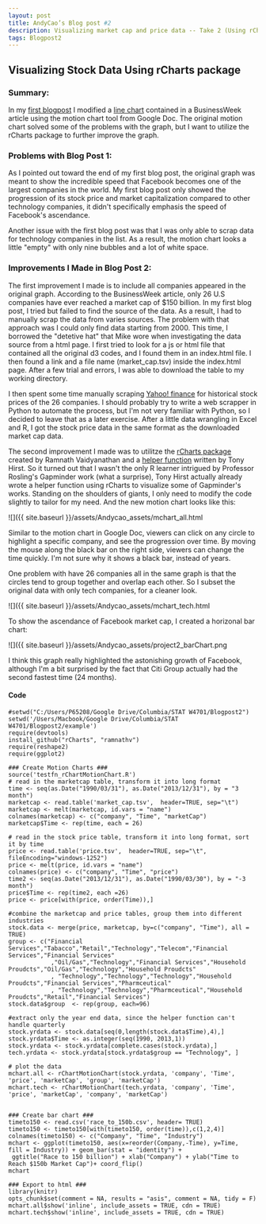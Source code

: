```yaml
---
layout: post
title: AndyCao’s Blog post #2
description: Visualizing market cap and price data -- Take 2 (Using rCharts)
tags: Blogpost2
---
```



## Visualizing Stock Data Using rCharts package

### Summary:

In my [first blogpost](http://malecki.github.io/edav/2014/03/03/Blogpost1_AndyCao/) I modified a [line chart](http://images.businessweek.com/slideshows/2014-01-29/facebook-growing-up#slide9) contained in a BusinessWeek article using the motion chart tool from Google Doc. The original motion chart solved some of the problems with the graph, but I want to utilize the rCharts package to further improve the graph. 

### Problems with Blog Post 1:

As I pointed out toward the end of my first blog post, the original graph was meant to show the incredible speed that Facebook becomes one of the largest companies in the world. My first blog post only showed the progression of its stock price and market capitalization compared to other technology companies, it didn't specifically emphasis the speed of Facebook's ascendance.

Another issue with the first blog post was that I was only able to scrap data for technology companies in the list. As a result, the motion chart looks a little "empty" with only nine bubbles and a lot of white space.

### Improvements I Made in Blog Post 2:

The first improvement I made is to include all companies appeared in the original graph. According to the BusinessWeek article, only 26 U.S companies have ever reached a market cap of $150 billion. In my first blog post, I tried but failed to find the source of the data. As a result, I had to manually scrap the data from varies sources. The problem with that approach was I could only find data starting from 2000. This time, I borrowed the "detetive hat" that Mike wore when investigating the data source from a html page. I first tried to look for a js or html file that contained all the original d3 codes, and I found them in an index.html file. I then found a link and a file name (market_cap.tsv) inside the index.html page. After a few trial and errors, I was able to download the table to my working directory. 

I then spent some time manually scraping [Yahoo! finance](http://finance.yahoo.com/q/hp?s=FB+Historical+Prices) for historical stock prices of the 26 companies. I should probably try to write a web scrapper in Python to automate the process, but I'm not very familiar with Python, so I decided to leave that as a later exercise. After a little data wrangling in Excel and R, I got the stock price data in the same format as the downloaded market cap data. 

The second improvement I made was to utilitze the [rCharts package](http://rcharts.io/gallery/) created by Ramnath Vaidyanathan and a [helper function](http://www.r-bloggers.com/generating-d3js-motion-charts-from-rcharts/) written by Tony Hirst. So it turned out that I wasn't the only R learner intrigued by Professor Rosling's Gapminder work (what a surprise), Tony Hirst actually already wrote a helper function using rCharts to visualize some of Gapminder's works. Standing on the shoulders of giants, I only need to modify the code slightly to tailor for my need. And the new motion chart looks like this:

![]({{ site.baseurl }}/assets/Andycao_assets/mchart_all.html

Similar to the motion chart in Google Doc, viewers can click on any circle to highlight a specific company, and see the progression over time. By moving the mouse along the black bar on the right side, viewers can change the time quickly. I'm not sure why it shows a black bar, instead of years.

One problem with have 26 companies all in the same graph is that the circles tend to group together and overlap each other. So I subset the original data with only tech companies, for a cleaner look. 

![]({{ site.baseurl }}/assets/Andycao_assets/mchart_tech.html

To show the ascendance of Facebook market cap, I created a horizonal bar chart:

![]({{ site.baseurl }}/assets/Andycao_assets/project2_barChart.png

I think this graph really highlighted the astonishing growth of Facebook, although I'm a bit surprised by the fact that Citi Group actually had the second fastest time (24 months). 

#### Code

```{r}
#setwd("C:/Users/P65208/Google Drive/Columbia/STAT W4701/Blogpost2")
setwd('/Users/Macbook/Google Drive/Columbia/STAT W4701/Blogpost2/example')
require(devtools)
install_github("rCharts", "ramnathv")
require(reshape2)
require(ggplot2)

### Create Motion Charts ###
source('testfn_rChartMotionChart.R')
# read in the marketcap table, transform it into long format
time <- seq(as.Date("1990/03/31"), as.Date("2013/12/31"), by = "3 month") 
marketcap <- read.table('market_cap.tsv',  header=TRUE, sep="\t")
marketcap <- melt(marketcap, id.vars = "name")
colnames(marketcap) <- c("company", "Time", "marketCap")
marketcap$Time <- rep(time, each = 26)

# read in the stock price table, transform it into long format, sort it by time
price <- read.table('price.tsv',  header=TRUE, sep="\t", fileEncoding="windows-1252")
price <- melt(price, id.vars = "name")
colnames(price) <- c("company", "Time", "price")
time2 <- seq(as.Date("2013/12/31"), as.Date("1990/03/30"), by = "-3 month") 
price$Time <- rep(time2, each =26)
price <- price[with(price, order(Time)),]

#combine the marketcap and price tables, group them into different industries
stock.data <- merge(price, marketcap, by=c("company", "Time"), all = TRUE)
group <- c("Financial Services","Tabacco","Retail","Technology","Telecom","Financial Services","Financial Services"
            ,"Oil/Gas","Technology","Financial Services","Household Proudcts","Oil/Gas","Technology","Household Proudcts"
            , "Technology","Technology","Technology","Household Proudcts","Financial Services","Pharmceutical"
            , "Technology","Technology","Pharmceutical","Household Proudcts","Retail","Financial Services")
stock.data$group  <- rep(group, each=96)

#extract only the year end data, since the helper function can't handle quarterly
stock.yrdata <- stock.data[seq(0,length(stock.data$Time),4),]
stock.yrdata$Time <- as.integer(seq(1990, 2013,1))
stock.yrdata <- stock.yrdata[complete.cases(stock.yrdata),]
tech.yrdata <- stock.yrdata[stock.yrdata$group == "Technology", ]

# plot the data
mchart.all <- rChartMotionChart(stock.yrdata, 'company', 'Time', 'price', 'marketCap', 'group', 'marketCap')
mchart.tech <- rChartMotionChart(tech.yrdata, 'company', 'Time', 'price', 'marketCap', 'company', 'marketCap')


### Create bar chart ###
timeto150 <- read.csv('race_to_150b.csv', header= TRUE)
timeto150 <- timeto150[with(timeto150, order(time)),c(1,2,4)]
colnames(timeto150) <- c("Company", "Time", "Industry")
mchart <- ggplot(timeto150, aes(x=reorder(Company,-Time), y=Time,  fill = Industry)) + geom_bar(stat = "identity") + 
 ggtitle("Race to 150 billion") + xlab("Company") + ylab("Time to Reach $150b Market Cap")+ coord_flip()
mchart

### Export to html ###
library(knitr)
opts_chunk$set(comment = NA, results = "asis", comment = NA, tidy = F) 
mchart.all$show('inline', include_assets = TRUE, cdn = TRUE)      
mchart.tech$show('inline', include_assets = TRUE, cdn = TRUE)
``` 